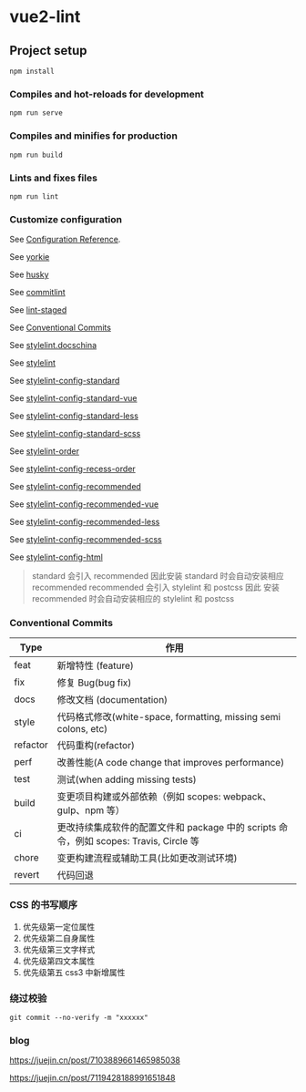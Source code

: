 # vue2-lint

## Project setup

```
npm install
```

### Compiles and hot-reloads for development

```
npm run serve
```

### Compiles and minifies for production

```
npm run build
```

### Lints and fixes files

```
npm run lint
```

### Customize configuration

See [Configuration Reference](https://cli.vuejs.org/config/).

See [yorkie](https://github.com/yyx990803/yorkie)

See [husky](https://typicode.github.io/husky/)

See [commitlint](https://github.com/conventional-changelog/commitlint)

See [lint-staged](https://github.com/okonet/lint-staged)

See [Conventional Commits](https://www.conventionalcommits.org/en/v1.0.0-beta.2/#why-use-conventional-commits)

See [stylelint.docschina](http://stylelint.docschina.org)

See [stylelint](https://stylelint.io)

See [stylelint-config-standard](https://github.com/stylelint/stylelint-config-standard)

See [stylelint-config-standard-vue](https://github.com/ota-meshi/stylelint-config-standard-vue)

See [stylelint-config-standard-less](https://github.com/stylelint-less/stylelint-config-standard-less)

See [stylelint-config-standard-scss](https://github.com/stylelint-scss/stylelint-config-standard-scss)

See [stylelint-order](https://github.com/hudochenkov/stylelint-order)

See [stylelint-config-recess-order](https://github.com/stormwarning/stylelint-config-recess-order)

See [stylelint-config-recommended](https://github.com/stylelint/stylelint-config-recommended)

See [stylelint-config-recommended-vue](https://github.com/ota-meshi/stylelint-config-recommended-vue)

See [stylelint-config-recommended-less](https://github.com/ssivanatarajan/stylelint-config-recommended-less)

See [stylelint-config-recommended-scss](https://github.com/stylelint-scss/stylelint-config-recommended-scss)

See [stylelint-config-html](https://github.com/ota-meshi/stylelint-config-html)

> standard 会引入 recommended 因此安装 standard 时会自动安装相应 recommended
> recommended 会引入 stylelint 和 postcss 因此 安装 recommended 时会自动安装相应的 stylelint 和 postcss

### Conventional Commits

| Type     | 作用                                                                                   |
| -------- | -------------------------------------------------------------------------------------- |
| feat     | 新增特性 (feature)                                                                     |
| fix      | 修复 Bug(bug fix)                                                                      |
| docs     | 修改文档 (documentation)                                                               |
| style    | 代码格式修改(white-space, formatting, missing semi colons, etc)                        |
| refactor | 代码重构(refactor)                                                                     |
| perf     | 改善性能(A code change that improves performance)                                      |
| test     | 测试(when adding missing tests)                                                        |
| build    | 变更项目构建或外部依赖（例如 scopes: webpack、gulp、npm 等）                           |
| ci       | 更改持续集成软件的配置文件和 package 中的 scripts 命令，例如 scopes: Travis, Circle 等 |
| chore    | 变更构建流程或辅助工具(比如更改测试环境)                                               |
| revert   | 代码回退                                                                               |

### CSS 的书写顺序

1. 优先级第一定位属性
2. 优先级第二自身属性
3. 优先级第三文字样式
4. 优先级第四文本属性
5. 优先级第五 css3 中新增属性

### 绕过校验

```
git commit --no-verify -m "xxxxxx"
```

### blog

https://juejin.cn/post/7103889661465985038

https://juejin.cn/post/7119428188991651848
